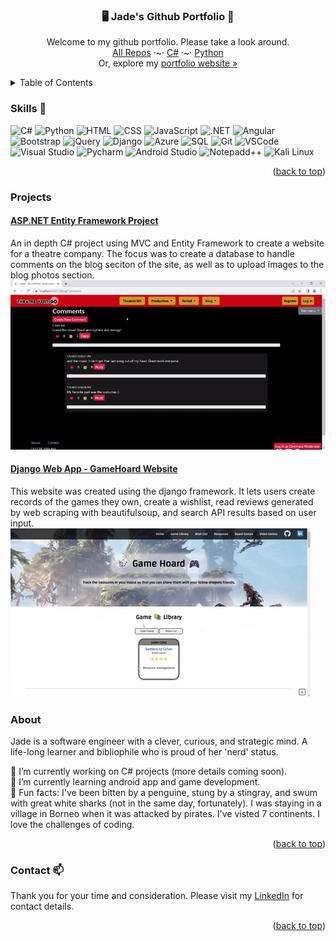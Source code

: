 <a name="readme-top">
<div align="center">
  <h3 align="center">🖥️ Jade's Github Portfolio 🤖</h3>

  <p align="center">
    Welcome to my github portfolio. Please take a look around.
    <br />
    <a href="https://github.com/serengetijade?tab=repositories">All Repos</a>
    ·~·
    <a href="https://github.com/serengetijade/C_Sharp">C#</a>
    ·~·
    <a href="https://github.com/serengetijade/Python">Python</a>
    <br />
    Or, explore my <a href="https://serengetijade.github.io/">portfolio website »</a>
  </p>
</div>

<!-- TABLE OF CONTENTS -->
<details>
  <summary>Table of Contents</summary>
  <ol>
    <li>
       <a href="#skills">Skills</a>
    </li>
    <li>
      <a href="#projects">Projects</a>
      <ul>
        <li><a href="#prerequisites">C# Web app for Portland theatre company</a></li>
        <li><a href="#installation">Python stand along web app</a></li>
      </ul>
    </li>
    <li>
       <a href="#About">About</a>
    </li>
    <li>
       <a href="#contact">Contact</a>
    </li>
  </ol>
</details>

### Skills 🚀
![C#][c#-url]
![Python][python-url]
![HTML][html-url]
![CSS][css-url]
![JavaScript][js-url]
![.NET][net-url]
![Angular][angular-url]
![Bootstrap][bootstrap-url]
![jQuery][jquery-url]
![Django][django-url]
![Azure][azure-url]
![SQL][sql-url]
![Git][git-url]
![VSCode][vscode-url]
![Visual Studio][vs-url]
![Pycharm][pycharm-url]
![Android Studio][as-url]
![Notepadd++][notepad-url]
![Kali Linux][kalilinux-url]
<p align="right">(<a href="#readme-top">back to top</a>)</p>

### Projects
#### [ASP.NET Entity Framework Project](https://github.com/serengetijade/Project_ASP.NET_EF_Website)
An in depth C# project using MVC and Entity Framework to create a website for a theatre company. The focus was to create a database to handle comments on the blog seciton of the site, as well as to upload images to the blog photos section.
![ASP.Net Demo](https://raw.githubusercontent.com/serengetijade/Project_ASP.NET_EF_Website/main/readme/CommentDemo.gif)

#### [Django Web App - GameHoard Website](https://github.com/serengetijade/Python/tree/main/DjangoGameHoard) 
This website was created using the django framework. It lets users create records of the games they own, create a wishlist, read reviews generated by web scraping with beautifulsoup, and search API results based on user input.
![CRUD](https://github.com/serengetijade/Python/blob/main/DjangoGameHoard/GameHoard/readme/GameHoardCRUD.gif)

### About
Jade is a software engineer with a clever, curious, and strategic mind. A life-long learner and bibliophile who is proud of her 'nerd' status.

🔭 I’m currently working on C# projects (more details coming soon).
<br />🌱 I’m currently learning android app and game development. 
<br />🤔 Fun facts: I've been bitten by a penguine, stung by a stingray, and swum with great white sharks (not in the same day, fortunately).  I was staying in a village in Borneo when it was attacked by pirates. I've visted 7 continents. I love the challenges of coding. 
<p align="right">(<a href="#readme-top">back to top</a>)</p>

### Contact 📫
Thank you for your time and consideration. 
Please visit my <a href="https://www.linkedin.com/in/serengeti-jade-abreu-906ab2249">LinkedIn</a> for contact details. 
<p align="right">(<a href="#readme-top">back to top</a>)</p>

<!-- MARKDOWN LINKS & IMAGES -->
<!-- https://www.markdownguide.org/basic-syntax/#reference-style-links -->
<!-- Badges source credit: https://dev.to/envoy_/150-badges-for-github-pnk -->
[c#-url]: https://img.shields.io/badge/C%23-239120?style=for-the-badge&logo=c-sharp&logoColor=white
[python-url]: https://img.shields.io/badge/Python-3776AB?style=for-the-badge&logo=python&logoColor=white
[html-url]: https://img.shields.io/badge/HTML-239120?style=for-the-badge&logo=html5&logoColor=white
[css-url]: https://img.shields.io/badge/CSS-239120?&style=for-the-badge&logo=css3&logoColor=white
[js-url]: https://img.shields.io/badge/JavaScript-F7DF1E?style=for-the-badge&logo=javascript&logoColor=black
[net-url]:https://img.shields.io/badge/.NET-5C2D91?style=for-the-badge&logo=.net&logoColor=white
[angular-url]: https://img.shields.io/badge/Angular-DD0031?style=for-the-badge&logo=angular&logoColor=white
[bootstrap-url]: https://img.shields.io/badge/Bootstrap-563D7C?style=for-the-badge&logo=bootstrap&logoColor=white
[jquery-url]: https://img.shields.io/badge/jQuery-0769AD?style=for-the-badge&logo=jquery&logoColor=white
[django-url]: https://img.shields.io/badge/Django-092E20?style=for-the-badge&logo=django&logoColor=white
[azure-url]: https://img.shields.io/badge/Microsoft_Azure-0089D6?style=for-the-badge&logo=microsoft-azure&logoColor=white
[sql-url]: https://img.shields.io/badge/Microsoft_SQL_Server-CC2927?style=for-the-badge&logo=microsoft-sql-server&logoColor=white
[git-url]: https://img.shields.io/badge/GIT-E44C30?style=for-the-badge&logo=git&logoColor=white
[vscode-url]: https://img.shields.io/badge/Visual_Studio_Code-0078D4?style=for-the-badge&logo=visual%20studio%20code&logoColor=white
[vs-url]: https://img.shields.io/badge/Visual_Studio-5C2D91?style=for-the-badge&logo=visual%20studio&logoColor=white
[pycharm-url]: https://img.shields.io/badge/PyCharm-000000.svg?&style=for-the-badge&logo=PyCharm&logoColor=white
[as-url]: https://img.shields.io/badge/Android_Studio-3DDC84?style=for-the-badge&logo=android-studio&logoColor=white
[notepad-url]: https://img.shields.io/badge/Notepad++-90E59A.svg?style=for-the-badge&logo=notepad%2B%2B&logoColor=black
[kalilinux-url]: https://img.shields.io/badge/Kali_Linux-557C94?style=for-the-badge&logo=kali-linux&logoColor=white
